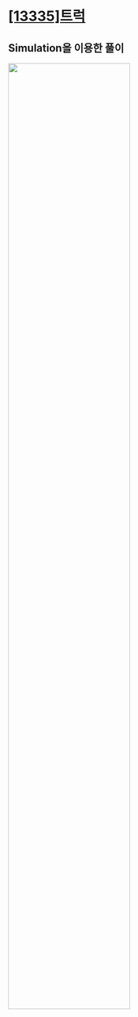 # [[13335]트럭](https://www.acmicpc.net/problem/13335)

## Simulation을 이용한 풀이

<image src="https://lh4.googleusercontent.com/4kktVxRi91yUDyflmcY0YrC9LwcxEuI9zsQ4ooUY6giuRxRqdoz_3cvF621d-AsDqVoAhGKVJur5NhbG8GPdTU9IZr31Kgjl8ICgrRK88SEDIDW1UGcq_xJcdQU_PGsyIc6Zf7xw" width="70%">